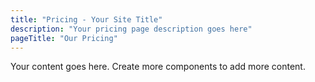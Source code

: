 ```yaml
---
title: "Pricing - Your Site Title"
description: "Your pricing page description goes here"
pageTitle: "Our Pricing"
---
```


Your content goes here. Create more components to add more content.
